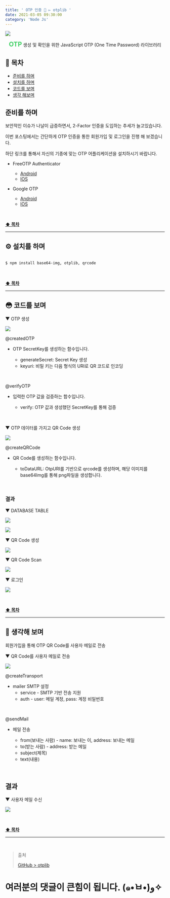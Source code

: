 ```yaml
---
title: ' OTP 인증 🔐 ▻ otplib '
date: 2021-03-05 09:30:00
category: 'Node Js'
---
```


![](./images/otplib/logo.png)

<center><strong style="color:#40D064; font-size: 20px;">OTP</strong> 생성 및 확인을 위한 JavaScript OTP (One Time Password) 라이브러리</center>

## **💎 목차**

- [준비를 하며](#-준비를-하며)
- [설치를 하며](#️-설치를-하며)
- [코드를 보며](#-코드를-보며)
- [생각 해보며](#-생각해-보며)

## **준비를 하며**

보안적인 이슈가 나날이 급증하면서, 2-Factor 인증을 도입하는 추세가 늘고있습니다.

이번 포스팅에서는 간단하게 OTP 인증을 통한 회원가입 및 로그인을 진행 해 보겠습니다.

하단 링크를 통해서 자신의 기종에 맞는 OTP 어플리케이션을 설치하시기 바랍니다.

* FreeOTP Authenticator
  * [Android](https://play.google.com/store/apps/details?id=org.fedorahosted.freeotp&hl=ko&gl=US)
  * [IOS](https://apps.apple.com/us/app/freeotp-authenticator/id872559395)

* Google OTP
  * [Android](https://play.google.com/store/apps/details?id=com.google.android.apps.authenticator2)
  * [IOS](https://apps.apple.com/us/app/google-authenticator/id388497605)

<br />

**[⬆ 목차](#-목차)**

<hr />

## **⚙️ 설치를 하며**

```sh

$ npm install base64-img, otplib, qrcode

```

<br />

**[⬆ 목차](#-목차)**

<hr />

## **😳 코드를 보며**

▼ OTP 생성

![](./images/otplib/otplib.png)
<br />

@createdOTP
- OTP SecretKey를 생성하는 함수입니다.

  * generateSecret: Secret Key 생성
  * keyuri: 비밀 키는 다음 형식의 URI로 QR 코드로 인코딩

<br />

@verifyOTP
- 입력한 OTP 값을 검증하는 함수입니다.

  * verify: OTP 값과 생성했던 SecretKey를 통해 검증

<br />

▼ OTP 데이터를 가지고 QR Code 생성

![](./images/otplib/qrcode.png)
<br />

@createQRCode
- QR Code를 생성하는 함수입니다.

  * toDataURL: OtpURI를 기반으로 qrcode를 생성하며, 해당 이미지를 base64Img를 통해 png파일을 생성합니다.

<br />

### 결과

▼ DATABASE TABLE

![](./images/otplib/users_db.png)
<br />

![](./images/otplib/otp_db.png)
<br />

▼ QR Code 생성

![](./images/otplib/result1.png)
<br />

▼ QR Code Scan

![](./images/otplib/result2.jpeg)
<br />

▼ 로그인

![](./images/otplib/result3.png)
<br />

<br />

**[⬆ 목차](#-목차)**

<hr />

## **🤔 생각해 보며**

회원가입을 통해 OTP QR Code를 사용자 메일로 전송

▼ QR Code를 사용자 메일로 전송

![](./images/otplib/mailer.png)
<br />

@createTransport
- mailer SMTP 설정
  * service - SMTP 기반 전송 지원
  * auth - user: 메일 계정, pass: 계정 비밀번호

<br />

@sendMail
- 메일 전송

  * from(보내는 사람) - name: 보내는 이, address: 보내는 메일
  * to(받는 사람) - address: 받는 메일
  * subject(제목)
  * text(내용)

<br />

## 결과

▼ 사용자 메일 수신

![](./images/otplib/result2.png)
<br />

<br />

**[⬆ 목차](#-목차)**

<hr />

<br />

> 출처
>
> <a href="https://github.com/bynodejs/otplib" target="_blank">GitHub > otplib</a>

# 여러분의 댓글이 큰힘이 됩니다. (๑•̀ㅂ•́)و✧
